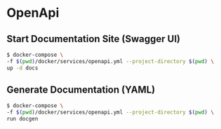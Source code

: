 # OpenApi

## Start Documentation Site (Swagger UI)
```bash
$ docker-compose \
-f $(pwd)/docker/services/openapi.yml --project-directory $(pwd) \
up -d docs
```

## Generate Documentation (YAML)
```bash
$ docker-compose \
-f $(pwd)/docker/services/openapi.yml --project-directory $(pwd) \
run docgen
```